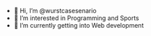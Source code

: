 - 👋 Hi, I’m @wurstcasesenario
- 👀 I’m interested in Programming and Sports
- 🌱 I’m currently getting into Web development
<!---- 💞️ I’m looking to collaborate on ...
- 📫 How to reach me ...
- 😄 Pronouns: ...
- ⚡ Fun fact: ...---->

<!---
wurstcasesenario/wurstcasesenario is a ✨ special ✨ repository because its `README.md` (this file) appears on your GitHub profile.
You can click the Preview link to take a look at your changes.
--->
